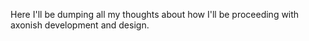 Here I'll be dumping all my thoughts about how I'll be proceeding with axonish development and design.